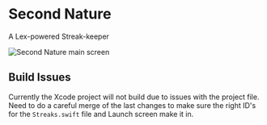 # Second Nature
A Lex-powered Streak-keeper

![Second Nature main screen](https://github.com/robotsquidward/streaker/blob/master/Simulator%20Screen%20Shot%20-%20iPhone%20X%20-%202017-12-20%20at%2012.07.46.png?raw=true)

## Build Issues

Currently the Xcode project will not build due to issues with the project file.  Need to do a careful merge of the last changes to make sure the right ID's for the `Streaks.swift` file and Launch screen make it in.
